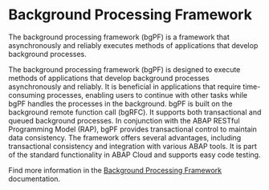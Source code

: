 <!-- loio0ad13bd0fafb46f08d3f5174d5fd01f9 -->

# Background Processing Framework

The background processing framework \(bgPF\) is a framework that asynchronously and reliably executes methods of applications that develop background processes.

The background processing framework \(bgPF\) is designed to execute methods of applications that develop background processes asynchronously and reliably. It is beneficial in applications that require time-consuming processes, enabling users to continue with other tasks while bgPF handles the processes in the background. bgPF is built on the background remote function call \(bgRFC\). It supports both transactional and queued background processes. In conjunction with the ABAP RESTful Programming Model \(RAP\), bgPF provides transactional control to maintain data consistency. The framework offers several advantages, including transactional consistency and integration with various ABAP tools. It is part of the standard functionality in ABAP Cloud and supports easy code testing.

Find more information in the [Background Processing Framework](https://help.sap.com/docs/abap-cloud/abap-concepts/background-processing-framework) documentation.

